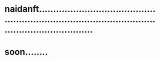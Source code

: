 # naidanft.............................................................................................................................
# soon........
